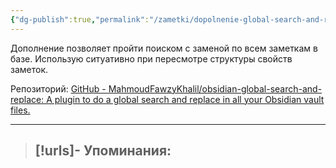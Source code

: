 ```yaml
---
{"dg-publish":true,"permalink":"/zametki/dopolnenie-global-search-and-replace/","created":"2024-07-13 14:45","updated":"2024-09-03T16:29:02+03:00"}
---
```


Дополнение позволяет пройти поиском с заменой по всем заметкам в базе. Использую ситуативно при пересмотре структуры свойств заметок.

Репозиторий: [GitHub - MahmoudFawzyKhalil/obsidian-global-search-and-replace: A plugin to do a global search and replace in all your Obsidian vault files.](https://github.com/MahmoudFawzyKhalil/obsidian-global-search-and-replace)

---
> [!urls]- Упоминания:
> - 